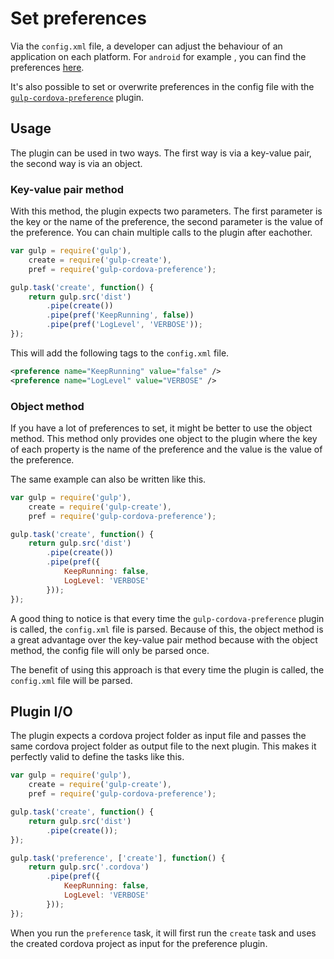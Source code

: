# Set preferences

Via the `config.xml` file, a developer can adjust the behaviour of an application on each platform. For `android` for example , you
can find the preferences [here](http://cordova.apache.org/docs/en/5.0.0/guide_platforms_android_config.md.html#Android%20Configuration).

It's also possible to set or overwrite preferences in the config file with the [`gulp-cordova-preference`](https://github.com/SamVerschueren/gulp-cordova-preference)
plugin.

## Usage

The plugin can be used in two ways. The first way is via a key-value pair, the second way is via an object.

### Key-value pair method

With this method, the plugin expects two parameters. The first parameter is the key or the name of the preference, the second
parameter is the value of the preference. You can chain multiple calls to the plugin after eachother.

```JavaScript
var gulp = require('gulp'),
    create = require('gulp-create'),
    pref = require('gulp-cordova-preference');

gulp.task('create', function() {
    return gulp.src('dist')
        .pipe(create())
        .pipe(pref('KeepRunning', false))
        .pipe(pref('LogLevel', 'VERBOSE'));
});
```

This will add the following tags to the `config.xml` file.

```xml
<preference name="KeepRunning" value="false" />
<preference name="LogLevel" value="VERBOSE" />
```

### Object method

If you have a lot of preferences to set, it might be better to use the object method. This method only provides one object
to the plugin where the key of each property is the name of the preference and the value is the value of the preference.

The same example can also be written like this.

```JavaScript
var gulp = require('gulp'),
    create = require('gulp-create'),
    pref = require('gulp-cordova-preference');

gulp.task('create', function() {
    return gulp.src('dist')
        .pipe(create())
        .pipe(pref({
			KeepRunning: false,
			LogLevel: 'VERBOSE'
		}));
});
```

A good thing to notice is that every time the `gulp-cordova-preference` plugin is called, the `config.xml` file is parsed. Because
of this, the object method is a great advantage over the key-value pair method because with the object method, the config file will
only be parsed once.

The benefit of using this approach is that every time the plugin is called, the `config.xml` file will be parsed.

## Plugin I/O

The plugin expects a cordova project folder as input file and passes the same cordova project folder as output file to the next
plugin. This makes it perfectly valid to define the tasks like this.

```JavaScript
var gulp = require('gulp'),
    create = require('gulp-create'),
    pref = require('gulp-cordova-preference');

gulp.task('create', function() {
    return gulp.src('dist')
        .pipe(create());
});

gulp.task('preference', ['create'], function() {
    return gulp.src('.cordova')
        .pipe(pref({
			KeepRunning: false,
			LogLevel: 'VERBOSE'
		}));
});
```

When you run the `preference` task, it will first run the `create` task and uses the created cordova project as input for the
preference plugin.
